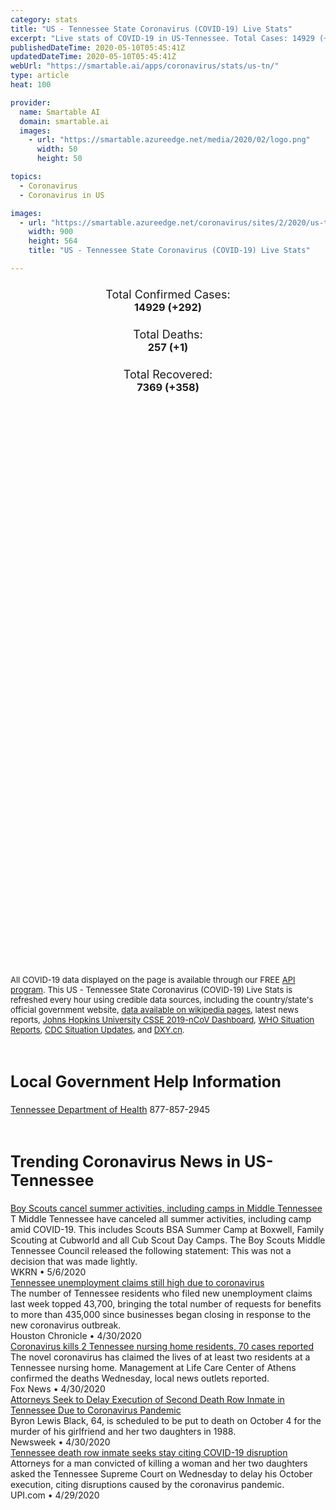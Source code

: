 ```yaml
---
category: stats
title: "US - Tennessee State Coronavirus (COVID-19) Live Stats"
excerpt: "Live stats of COVID-19 in US-Tennessee. Total Cases: 14929 (+292), Deaths: 257 (+1), Recoveries: 7369(+358)."
publishedDateTime: 2020-05-10T05:45:41Z
updatedDateTime: 2020-05-10T05:45:41Z
webUrl: "https://smartable.ai/apps/coronavirus/stats/us-tn/"
type: article
heat: 100

provider:
  name: Smartable AI
  domain: smartable.ai
  images:
    - url: "https://smartable.azureedge.net/media/2020/02/logo.png"
      width: 50
      height: 50

topics:
  - Coronavirus
  - Coronavirus in US

images:
  - url: "https://smartable.azureedge.net/coronavirus/sites/2/2020/us-tn.jpg"
    width: 900
    height: 564
    title: "US - Tennessee State Coronavirus (COVID-19) Live Stats"

---
```

<div class="total-stats" style="text-align: center;">
    <h3>
	    <div style="font-size: 18px; font-weight: 400;">Total Confirmed Cases:</div>
	    14929 (<span class='red'>+292</span>)
    </h3>
    <h3>
	    <div style="font-size: 18px; font-weight: 400;">Total Deaths:</div>
	    257 (<span class='red'>+1</span>)
    </h3>
    <h3>
	    <div style="font-size: 18px; font-weight: 400;">Total Recovered:</div>
	    7369 (<span class='green'>+358</span>)
    </h3>
</div>

<script type="text/javascript" src="https://www.gstatic.com/charts/loader.js"></script>

<div id="time_series_chart" style="width: 100%; height: 400px;"></div>
<script type="text/javascript">
  google.charts.load('current', {'packages':['corechart']});
  google.charts.setOnLoadCallback(drawChart);
  function drawChart() {
    var data = google.visualization.arrayToDataTable([
      ['Date', 'Total Cases', 'Total Deaths', 'Total Recovered'],
      ['1/22/2020', 0, 0, 0],['1/23/2020', 0, 0, 0],['1/24/2020', 0, 0, 0],['1/25/2020', 0, 0, 0],['1/26/2020', 0, 0, 0],['1/27/2020', 0, 0, 0],['1/28/2020', 0, 0, 0],['1/29/2020', 0, 0, 0],['1/30/2020', 0, 0, 0],['1/31/2020', 0, 0, 0],['2/1/2020', 0, 0, 0],['2/2/2020', 0, 0, 0],['2/3/2020', 0, 0, 0],['2/4/2020', 0, 0, 0],['2/5/2020', 0, 0, 0],['2/6/2020', 0, 0, 0],['2/7/2020', 0, 0, 0],['2/8/2020', 0, 0, 0],['2/9/2020', 0, 0, 0],['2/10/2020', 0, 0, 0],['2/11/2020', 0, 0, 0],['2/12/2020', 0, 0, 0],['2/13/2020', 0, 0, 0],['2/14/2020', 0, 0, 0],['2/15/2020', 0, 0, 0],['2/16/2020', 0, 0, 0],['2/17/2020', 0, 0, 0],['2/18/2020', 0, 0, 0],['2/19/2020', 0, 0, 0],['2/20/2020', 0, 0, 0],['2/21/2020', 0, 0, 0],['2/22/2020', 0, 0, 0],['2/23/2020', 0, 0, 0],['2/24/2020', 0, 0, 0],['2/25/2020', 0, 0, 0],['2/26/2020', 0, 0, 0],['2/27/2020', 0, 0, 0],['2/28/2020', 0, 0, 0],['2/29/2020', 0, 0, 0],['3/1/2020', 0, 0, 0],['3/2/2020', 0, 0, 0],['3/3/2020', 0, 0, 0],['3/4/2020', 0, 0, 0],['3/5/2020', 1, 0, 0],['3/6/2020', 1, 0, 0],['3/7/2020', 1, 0, 0],['3/8/2020', 3, 0, 0],['3/9/2020', 3, 0, 0],['3/10/2020', 3, 0, 0],['3/11/2020', 9, 0, 0],['3/12/2020', 18, 0, 0],['3/13/2020', 26, 0, 0],['3/14/2020', 32, 0, 0],['3/15/2020', 39, 0, 0],['3/16/2020', 52, 0, 0],['3/17/2020', 78, 0, 0],['3/18/2020', 100, 0, 0],['3/19/2020', 155, 0, 0],['3/20/2020', 265, 1, 0],['3/21/2020', 371, 1, 0],['3/22/2020', 505, 2, 0],['3/23/2020', 615, 2, 0],['3/24/2020', 780, 2, 0],['3/25/2020', 917, 3, 0],['3/26/2020', 1099, 3, 0],['3/27/2020', 1321, 6, 0],['3/28/2020', 1512, 7, 0],['3/29/2020', 1818, 12, 0],['3/30/2020', 1937, 14, 29],['3/31/2020', 2391, 23, 29],['4/1/2020', 2877, 24, 170],['4/2/2020', 2845, 36, 184],['4/3/2020', 3068, 44, 248],['4/4/2020', 3322, 50, 248],['4/5/2020', 3633, 53, 248],['4/6/2020', 3802, 65, 356],['4/7/2020', 4139, 72, 356],['4/8/2020', 4363, 80, 627],['4/9/2020', 4634, 94, 627],['4/10/2020', 4891, 98, 1145],['4/11/2020', 5132, 106, 1386],['4/12/2020', 5366, 106, 1504],['4/13/2020', 5610, 109, 1671],['4/14/2020', 5827, 124, 1969],['4/15/2020', 6079, 135, 2196],['4/16/2020', 6263, 141, 2196],['4/17/2020', 6589, 142, 3018],['4/18/2020', 6762, 146, 3234],['4/19/2020', 7070, 148, 3344],['4/20/2020', 7238, 152, 3575],['4/21/2020', 7394, 157, 3828],['4/22/2020', 7842, 166, 4012],['4/23/2020', 8266, 170, 4192],['4/24/2020', 9202, 180, 4402],['4/25/2020', 9248, 186, 4467],['4/26/2020', 9692, 189, 4527],['4/27/2020', 10015, 190, 4720],['4/28/2020', 10270, 196, 4921],['4/29/2020', 10616, 204, 5140],['4/30/2020', 10845, 207, 5338],['5/1/2020', 11739, 210, 5528],['5/2/2020', 12735, 221, 5718],['5/3/2020', 13177, 222, 5814],['5/4/2020', 13659, 228, 6081],['5/5/2020', 13828, 235, 6356],['5/6/2020', 14181, 248, 6587],['5/7/2020', 14340, 250, 6783],['5/8/2020', 14637, 256, 7011],['5/9/2020', 14929, 257, 7369],
    ]);
    var options = {
      curveType: 'none',
      chartArea: {'width': '80%', 'height': '80%'},
      legend: { position: 'top' },
      lineWidth: 5,
      colors: ['#f60109', '#444444', '#81B71F']
    };
    var chart = new google.visualization.LineChart(document.getElementById('time_series_chart'));
    chart.draw(data, options);
  }
</script>

<div id="geo_chart" style="width: 100%; height: 500px;"></div>
<script type="text/javascript">
  google.charts.load('current', {
    'packages':['geochart'],
    'mapsApiKey': 'AIzaSyDk1HhVhLaveyKrUhhHZ5YwzIpEcbdal6U'
  });
  google.charts.setOnLoadCallback(drawRegionsMap);
  function drawRegionsMap() {
    var data = google.visualization.arrayToDataTable([
      ['LATITUDE', 'LONGITUDE', 'DESCRIPTION', 'Total Cases', 'Total Deaths'],
      [35.9638, -84.2938, "Anderson", 31, 1],[35.4523, -86.2582, "Bedford", 231, 3],[36.2325, -88.0854, "Benton", 7, 1],[35.6026, -85.1984, "Bledsoe", 604, 0],[35.8328, -83.9357, "Blount", 73, 3],[35.1097, -84.9097, "Bradley", 69, 1],[36.3718, -84.1256, "Campbell", 17, 1],[35.8247, -86.0724, "Cannon", 13, 0],[36.0052, -88.4181, "Carroll", 23, 1],[36.3688, -82.2919, "Carter", 18, 1],[36.2607, -87.0412, "Cheatham", 61, 0],[35.4445, -88.6531, "Chester", 12, 0],[36.5752, -83.6462, "Claiborne", 7, 0],[35.9617, -83.1977, "Cocke", 19, 0],[35.4085, -85.9639, "Coffee", 52, 0],[36.0586, -85.0305, "Cumberland", 85, 1],[36.1343, -86.822, "Davidson", 3460, 35],[35.5188, -88.2526, "Decatur", 4, 0],[36.064, -87.3668, "Dickson", 85, 0],[36.0465, -89.3777, "Dyer", 41, 0],[35.0512, -89.6091, "Fayette", 77, 1],[35.1975, -85.9213, "Franklin", 40, 1],[35.9689, -88.9449, "Gibson", 53, 1],[35.0031, -86.855, "Giles", 9, 0],[36.175, -82.7454, "Greene", 44, 2],[35.4589, -85.6689, "Grundy", 30, 1],[36.2047, -83.3005, "Hamblen", 23, 2],[35.2571, -85.174, "Hamilton", 232, 13],[35.2285, -88.8294, "Hardeman", 116, 0],[35.2048, -88.1939, "Hardin", 7, 0],[36.4745, -82.8593, "Hawkins", 31, 2],[35.4613, -89.4014, "Haywood", 27, 1],[36.2933, -88.3065, "Henry", 15, 0],[36.3194, -87.7631, "Houston", 6, 0],[36.1087, -83.297, "Jefferson", 28, 0],[36.4695, -81.8049, "Johnson", 7, 0],[36.0673, -83.765, "Knox", 262, 5],[35.5514, -87.554, "Lewis", 2, 0],[35.3173, -86.6407, "Lincoln", 16, 0],[35.6488, -84.1724, "Loudon", 39, 0],[36.5301, -85.8481, "Macon", 113, 12],[35.4556, -88.8636, "Madison", 150, 1],[35.1848, -85.4848, "Marion", 29, 1],[35.7438, -86.9116, "Maury", 55, 1],[35.517, -84.5498, "McMinn", 116, 4],[35.357, -88.6169, "McNairy", 11, 0],[35.5292, -84.7933, "Meigs", 22, 0],[35.6029, -84.4717, "Monroe", 32, 1],[36.5696, -87.3428, "Montgomery", 172, 2],[35.9897, -84.5573, "Morgan", 10, 0],[36.2021, -89.0155, "Obion", 17, 1],[36.3875, -85.3265, "Overton", 11, 0],[35.7507, -87.7958, "Perry", 13, 0],[36.1484, -85.5114, "Putnam", 166, 5],[36.0398, -84.3284, "Roane", 8, 0],[36.4239, -86.7976, "Robertson", 219, 0],[35.9573, -86.3678, "Rutherford", 720, 14],[36.3536, -84.5839, "Scott", 12, 0],[35.8873, -83.5678, "Sevier", 65, 2],[35.1269, -89.9253, "Shelby", 3189, 68],[36.2414, -85.9575, "Smith", 24, 1],[36.4933, -82.3452, "Sullivan", 59, 1],[36.3782, -86.4696, "Sumner", 693, 38],[35.4128, -89.5412, "Tipton", 158, 2],[36.3921, -86.1568, "Trousdale", 1357, 2],[36.1222, -82.4202, "Unicoi", 2, 0],[36.2097, -83.7478, "Union", 3, 0],[36.2534, -82.5478, "Washington", 61, 0],[36.2174, -88.6107, "Weakley", 25, 0],[35.9347, -85.4726, "White", 16, 0],[35.9179, -86.8622, "Williamson", 441, 10],[36.2349, -86.5733, "Wilson", 297, 7],[35.3218, -87.3013, "Lawrence", 20, 0],[35.3236, -87.7593, "Wayne", 4, 0],[35.6863, -85.7812, "Warren", 12, 0],[36.1857, -85.0096, "Fentress", 6, 0],[35.3628, -86.8583, "Marshall", 24, 1],[36.0939, -87.7846, "Humphreys", 11, 1],[35.4493, -85.0763, "Rhea", 6, 0],[35.2007, -85.3685, "Sequatchie", 7, 0],[36.3322, -83.2852, "Grainger", 7, 0],[36.5469, -85.5043, "Clay", 6, 0],[35.8042, -87.4577, "Hickman", 49, 0],[35.8796, -89.405, "Lauderdale", 26, 0],[35.1749, -84.6516, "Polk", 12, 0],[36.3618, -85.6495, "Jackson", 8, 0],[36.4818, -87.8437, "Stewart", 8, 0],[35.6611, -88.3946, "Henderson", 10, 0],[35.7203, -89.0859, "Crockett", 9, 0],[36.3862, -89.4674, "Lake", 59, 0],[35.2846, -86.3587, "Moore", 3, 0],[35.7393, -85.456, "Van Buren", 2, 0],[36.0045, -85.9779, "DeKalb", 27, 0],[35.1268552, -89.9253233, "Out of TN", 371, 5],
    ]);
    var options = {
      backgroundColor: {fill:'transparent',stroke:'#FFF' ,strokeWidth:0 }, 
      displayMode: 'markers',
      region: 'US-TN', 
      resolution: 'metros',
      colorAxis: {colors: ['#F27D81', '#f60109']},
      sizeAxis: {minSize:3,  maxSize:12},
    };
    var chart = new google.visualization.GeoChart(document.getElementById('geo_chart'));
    chart.draw(data, options);
  };
</script>

<div id="geo_table"></div>
<script type="text/javascript">
  google.charts.load('current', {'packages':['table']});
  google.charts.setOnLoadCallback(drawTable);
  function drawTable() {
    var data = new google.visualization.DataTable();
    data.addColumn('string', 'Location');
    data.addColumn('number', 'Total Cases');
    data.addColumn('number', 'New Cases');
    data.addColumn('number', 'Active Cases');
    data.addColumn('number', 'Total Deaths');
    data.addColumn('number', 'New Deaths');
    data.addColumn('number', 'Total Recovered');
    data.addRows([
      [{v:"Anderson", f:"Anderson"}, 31, 0, 14, 1, 0, 16],[{v:"Bedford", f:"Bedford"}, 231, 9, 210, 3, 0, 18],[{v:"Benton", f:"Benton"}, 7, 0, 2, 1, 0, 4],[{v:"Bledsoe", f:"Bledsoe"}, 604, 0, 598, 0, 0, 6],[{v:"Blount", f:"Blount"}, 73, 0, 29, 3, 0, 41],[{v:"Bradley", f:"Bradley"}, 69, 1, 32, 1, 0, 36],[{v:"Campbell", f:"Campbell"}, 17, 0, 5, 1, 0, 11],[{v:"Cannon", f:"Cannon"}, 13, 0, 8, 0, 0, 5],[{v:"Carroll", f:"Carroll"}, 23, 0, 11, 1, 0, 11],[{v:"Carter", f:"Carter"}, 18, 0, 14, 1, 0, 3],[{v:"Cheatham", f:"Cheatham"}, 61, 2, 38, 0, 0, 23],[{v:"Chester", f:"Chester"}, 12, 0, 7, 0, 0, 5],[{v:"Claiborne", f:"Claiborne"}, 7, 0, 3, 0, 0, 4],[{v:"Cocke", f:"Cocke"}, 19, 0, 7, 0, 0, 12],[{v:"Coffee", f:"Coffee"}, 52, 4, 43, 0, 0, 9],[{v:"Cumberland", f:"Cumberland"}, 85, 0, 48, 1, 0, 36],[{v:"Davidson", f:"Davidson"}, 3460, 28, 2410, 35, 0, 1015],[{v:"Decatur", f:"Decatur"}, 4, 0, 2, 0, 0, 2],[{v:"Dickson", f:"Dickson"}, 85, 0, 51, 0, 0, 34],[{v:"Dyer", f:"Dyer"}, 41, 0, 28, 0, 0, 13],[{v:"Fayette", f:"Fayette"}, 77, 2, 48, 1, 0, 28],[{v:"Franklin", f:"Franklin"}, 40, 2, 15, 1, 0, 24],[{v:"Gibson", f:"Gibson"}, 53, 0, 35, 1, 0, 17],[{v:"Giles", f:"Giles"}, 9, 0, 6, 0, 0, 3],[{v:"Greene", f:"Greene"}, 44, 0, 17, 2, 0, 25],[{v:"Grundy", f:"Grundy"}, 30, 0, 9, 1, 0, 20],[{v:"Hamblen", f:"Hamblen"}, 23, 0, 16, 2, 0, 5],[{v:"Hamilton", f:"Hamilton"}, 232, 3, 139, 13, 0, 80],[{v:"Hardeman", f:"Hardeman"}, 116, 52, 110, 0, 0, 6],[{v:"Hardin", f:"Hardin"}, 7, 0, 4, 0, 0, 3],[{v:"Hawkins", f:"Hawkins"}, 31, 0, 4, 2, 0, 25],[{v:"Haywood", f:"Haywood"}, 27, 0, 21, 1, 0, 5],[{v:"Henry", f:"Henry"}, 15, 1, 9, 0, 0, 6],[{v:"Houston", f:"Houston"}, 6, 0, 2, 0, 0, 4],[{v:"Jefferson", f:"Jefferson"}, 28, 0, 15, 0, 0, 13],[{v:"Johnson", f:"Johnson"}, 7, 0, 5, 0, 0, 2],[{v:"Knox", f:"Knox"}, 262, 7, 77, 5, 0, 180],[{v:"Lewis", f:"Lewis"}, 2, 0, 0, 0, 0, 2],[{v:"Lincoln", f:"Lincoln"}, 16, 0, 9, 0, 0, 7],[{v:"Loudon", f:"Loudon"}, 39, 0, 20, 0, 0, 19],[{v:"Macon", f:"Macon"}, 113, 0, 84, 12, 0, 17],[{v:"Madison", f:"Madison"}, 150, 2, 97, 1, 0, 52],[{v:"Marion", f:"Marion"}, 29, 0, 7, 1, 0, 21],[{v:"Maury", f:"Maury"}, 55, 3, 24, 1, 0, 30],[{v:"McMinn", f:"McMinn"}, 116, 3, 108, 4, 0, 4],[{v:"McNairy", f:"McNairy"}, 11, 0, 4, 0, 0, 7],[{v:"Meigs", f:"Meigs"}, 22, 4, 20, 0, 0, 2],[{v:"Monroe", f:"Monroe"}, 32, 0, 22, 1, 0, 9],[{v:"Montgomery", f:"Montgomery"}, 172, 11, 107, 2, 0, 63],[{v:"Morgan", f:"Morgan"}, 10, 4, 5, 0, 0, 5],[{v:"Obion", f:"Obion"}, 17, 0, 13, 1, 0, 3],[{v:"Overton", f:"Overton"}, 11, 0, 6, 0, 0, 5],[{v:"Perry", f:"Perry"}, 13, 0, 10, 0, 0, 3],[{v:"Putnam", f:"Putnam"}, 166, 0, 84, 5, 0, 77],[{v:"Roane", f:"Roane"}, 8, 0, 0, 0, 0, 8],[{v:"Robertson", f:"Robertson"}, 219, 12, 135, 0, 0, 84],[{v:"Rutherford", f:"Rutherford"}, 720, 35, 530, 14, 0, 176],[{v:"Scott", f:"Scott"}, 12, 0, 2, 0, 0, 10],[{v:"Sevier", f:"Sevier"}, 65, 0, 40, 2, 0, 23],[{v:"Shelby", f:"Shelby"}, 3189, 81, 2165, 68, 1, 956],[{v:"Smith", f:"Smith"}, 24, 0, 19, 1, 0, 4],[{v:"Sullivan", f:"Sullivan"}, 59, 0, 17, 1, 0, 41],[{v:"Sumner", f:"Sumner"}, 693, 10, 338, 38, 0, 317],[{v:"Tipton", f:"Tipton"}, 158, 0, 115, 2, 0, 41],[{v:"Trousdale", f:"Trousdale"}, 1357, 1, 1347, 2, 0, 8],[{v:"Unicoi", f:"Unicoi"}, 2, 0, 1, 0, 0, 1],[{v:"Union", f:"Union"}, 3, 0, 1, 0, 0, 2],[{v:"Washington", f:"Washington"}, 61, 1, 19, 0, 0, 42],[{v:"Weakley", f:"Weakley"}, 25, 0, 21, 0, 0, 4],[{v:"White", f:"White"}, 16, 0, 12, 0, 0, 4],[{v:"Williamson", f:"Williamson"}, 441, 0, 176, 10, 0, 255],[{v:"Wilson", f:"Wilson"}, 297, 7, 173, 7, 0, 117],[{v:"Lawrence", f:"Lawrence"}, 20, 1, 7, 0, 0, 13],[{v:"Wayne", f:"Wayne"}, 4, 0, 2, 0, 0, 2],[{v:"Warren", f:"Warren"}, 12, 2, 9, 0, 0, 3],[{v:"Fentress", f:"Fentress"}, 6, 1, 5, 0, 0, 1],[{v:"Marshall", f:"Marshall"}, 24, 0, 12, 1, 0, 11],[{v:"Humphreys", f:"Humphreys"}, 11, 0, 6, 1, 0, 4],[{v:"Rhea", f:"Rhea"}, 6, 0, 3, 0, 0, 3],[{v:"Sequatchie", f:"Sequatchie"}, 7, 0, 4, 0, 0, 3],[{v:"Grainger", f:"Grainger"}, 7, 0, 3, 0, 0, 4],[{v:"Clay", f:"Clay"}, 6, 0, 3, 0, 0, 3],[{v:"Hickman", f:"Hickman"}, 49, 1, 47, 0, 0, 2],[{v:"Lauderdale", f:"Lauderdale"}, 26, 1, 24, 0, 0, 2],[{v:"Polk", f:"Polk"}, 12, 0, 8, 0, 0, 4],[{v:"Jackson", f:"Jackson"}, 8, 0, 2, 0, 0, 6],[{v:"Stewart", f:"Stewart"}, 8, 0, 6, 0, 0, 2],[{v:"Henderson", f:"Henderson"}, 10, 0, 7, 0, 0, 3],[{v:"Crockett", f:"Crockett"}, 9, 0, 8, 0, 0, 1],[{v:"Lake", f:"Lake"}, 59, 0, 59, 0, 0, 0],[{v:"Moore", f:"Moore"}, 3, 0, 3, 0, 0, 0],[{v:"Van Buren", f:"Van Buren"}, 2, 0, 2, 0, 0, 0],[{v:"DeKalb", f:"DeKalb"}, 27, 1, 20, 0, 0, 7],[{v:"Out of TN", f:"Out of TN"}, 371, 0, 366, 5, 0, 0],
    ]);
    data.setProperty(0, 0, 'style', 'min-width:100px');
    var table = new google.visualization.Table(document.getElementById('geo_table'));
    table.draw(data, {allowHtml: true, sortColumn: 2, sortAscending: false, width: '660px', height: '100%'});
  }
</script>

<span style="font-size: 13px">All COVID-19 data displayed on the page is available through our FREE <a href="https://developer.smartable.ai">API program</a>. This US - Tennessee State Coronavirus (COVID-19) Live Stats is refreshed every hour using credible data sources, including the country/state's official government website, <a href="https://en.wikipedia.org/wiki/2019%E2%80%9320_coronavirus_pandemic" target="_blank">data available on wikipedia pages</a>, latest news reports, <a href="https://systems.jhu.edu/research/public-health/ncov/" target="_blank">Johns Hopkins University CSSE 2019-nCoV Dashboard</a>, <a href="https://www.who.int/emergencies/diseases/novel-coronavirus-2019/situation-reports" target="_blank">WHO Situation Reports</a>, <a href="https://www.cdc.gov/coronavirus/2019-ncov/index.html" target="_blank">CDC Situation Updates</a>, and <a href="https://ncov.dxy.cn/ncovh5/view/pneumonia" target="_blank">DXY.cn</a>.</span>

<h2 id="news" class="center" style="margin-top: 60px; font-size: 25px;">Local Government Help Information</h2>
<div class="info center">
<a href="https://www.tn.gov/health/cedep/ncov.html/" target="_blank">Tennessee Department of Health</a> 877-857-2945
</div>
<h2 id="news" class="center" style="margin-top: 60px; font-size: 25px;">Trending Coronavirus News in US-Tennessee</h2>
<div class="row">
<div class="col-md-6 col-sm-12">
  <div class="content-card">
	<a href="https://www.wkrn.com/community/health/coronavirus/boy-scouts-cancel-summer-activities-including-camps-in-middle-tennessee/"><div class="card-image" style="background-image: url(https://www.wkrn.com/wp-content/uploads/sites/73/2019/10/b8bec05826fa40f2a3873a8408e069e0.jpg?w=1280&h=720&crop=1)"></div></a>
	<div class="content">
		<div class="card-title"><a href="https://www.wkrn.com/community/health/coronavirus/boy-scouts-cancel-summer-activities-including-camps-in-middle-tennessee/">Boy Scouts cancel summer activities, including camps in Middle Tennessee</a></div>
		<div class="card-excerpt">T Middle Tennessee have canceled all summer activities, including camp amid COVID-19. This includes Scouts BSA Summer Camp at Boxwell, Family Scouting at Cubworld and all Cub Scout Day Camps. The Boy Scouts Middle Tennessee Council released the following statement: This was not a decision that was made lightly.</div>
		<div class="card-meta">
			<span class="card-provider">WKRN</span> • <span class="card-date">5/6/2020</span>
		</div>
	</div>
  </div>
</div>
<div class="col-md-6 col-sm-12">
  <div class="content-card">
	<a href="https://www.chron.com/news/article/Tennessee-offering-more-drive-up-virus-testing-15236213.php"><div class="card-image" style="background-image: url(https://s.hdnux.com/photos/01/11/66/02/19357851/11/rawImage.jpg)"></div></a>
	<div class="content">
		<div class="card-title"><a href="https://www.chron.com/news/article/Tennessee-offering-more-drive-up-virus-testing-15236213.php">Tennessee unemployment claims still high due to coronavirus</a></div>
		<div class="card-excerpt">The number of Tennessee residents who filed new unemployment claims last week topped 43,700, bringing the total number of requests for benefits to more than 435,000 since businesses began closing in response to the new coronavirus outbreak.</div>
		<div class="card-meta">
			<span class="card-provider">Houston Chronicle</span> • <span class="card-date">4/30/2020</span>
		</div>
	</div>
  </div>
</div>
<div class="col-md-6 col-sm-12">
  <div class="content-card">
	<a href="https://www.foxnews.com/health/coronavirus-kills-2-tennessee-nursing-home-residents"><div class="card-image" style="background-image: url(https://a57.foxnews.com/static.foxnews.com/foxnews.com/content/uploads/2020/04/640/320/Sandy-Blankenship-Crystal-McCullough.jpg?ve=1&tl=1)"></div></a>
	<div class="content">
		<div class="card-title"><a href="https://www.foxnews.com/health/coronavirus-kills-2-tennessee-nursing-home-residents">Coronavirus kills 2 Tennessee nursing home residents, 70 cases reported</a></div>
		<div class="card-excerpt">The novel coronavirus has claimed the lives of at least two residents at a Tennessee nursing home. Management at Life Care Center of Athens confirmed the deaths Wednesday, local news outlets reported.</div>
		<div class="card-meta">
			<span class="card-provider">Fox News</span> • <span class="card-date">4/30/2020</span>
		</div>
	</div>
  </div>
</div>
<div class="col-md-6 col-sm-12">
  <div class="content-card">
	<a href="https://www.newsweek.com/attorneys-seek-delay-execution-tennessee-death-row-inmate-coronavirus-1501205"><div class="card-image" style="background-image: url(https://d.newsweek.com/en/full/1582803/riverbend.jpg)"></div></a>
	<div class="content">
		<div class="card-title"><a href="https://www.newsweek.com/attorneys-seek-delay-execution-tennessee-death-row-inmate-coronavirus-1501205">Attorneys Seek to Delay Execution of Second Death Row Inmate in Tennessee Due to Coronavirus Pandemic</a></div>
		<div class="card-excerpt">Byron Lewis Black, 64, is scheduled to be put to death on October 4 for the murder of his girlfriend and her two daughters in 1988.</div>
		<div class="card-meta">
			<span class="card-provider">Newsweek</span> • <span class="card-date">4/30/2020</span>
		</div>
	</div>
  </div>
</div>
<div class="col-md-6 col-sm-12">
  <div class="content-card">
	<a href="https://www.upi.com/Top_News/US/2020/04/29/Tennessee-death-row-inmate-seeks-stay-citing-COVID-19-disruption/9571588197795/"><div class="card-image" style="background-image: url(https://cdnph.upi.com/ph/st/th/9571588197795/2020/upi_com/136fc2aa4315a19d1a90eab0fc85eef6/v1.5/Tennessee-death-row-inmate-seeks-stay-citing-COVID-19-disruption.jpg?lg=2)"></div></a>
	<div class="content">
		<div class="card-title"><a href="https://www.upi.com/Top_News/US/2020/04/29/Tennessee-death-row-inmate-seeks-stay-citing-COVID-19-disruption/9571588197795/">Tennessee death row inmate seeks stay citing COVID-19 disruption</a></div>
		<div class="card-excerpt">Attorneys for a man convicted of killing a woman and her two daughters asked the Tennessee Supreme Court on Wednesday to delay his October execution, citing disruptions caused by the coronavirus pandemic.</div>
		<div class="card-meta">
			<span class="card-provider">UPI.com</span> • <span class="card-date">4/29/2020</span>
		</div>
	</div>
  </div>
</div>

</div>

